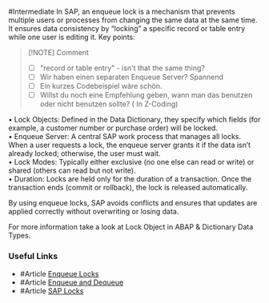 #Intermediate 
In SAP, an enqueue lock is a mechanism that prevents multiple users or processes from changing the same data at the same time. It ensures data consistency by “locking” a specific record or table entry while one user is editing it. Key points:

> [!NOTE] Comment
> - [ ] "record or table entry" - isn't that the same thing?
> - [ ] Wir haben einen separaten Enqueue Server? Spannend
> - [ ] Ein kurzes Codebeispiel wäre schön.
> - [ ] Willst du noch eine Empfehlung geben, wann man das benutzen oder nicht benutzen sollte? ( In Z-Coding)


• Lock Objects: Defined in the Data Dictionary, they specify which fields (for example, a customer number or purchase order) will be locked.  
• Enqueue Server: A central SAP work process that manages all locks. When a user requests a lock, the enqueue server grants it if the data isn’t already locked; otherwise, the user must wait.  
• Lock Modes: Typically either exclusive (no one else can read or write) or shared (others can read but not write).  
• Duration: Locks are held only for the duration of a transaction. Once the transaction ends (commit or rollback), the lock is released automatically.

By using enqueue locks, SAP avoids conflicts and ensures that updates are applied correctly without overwriting or losing data.

For more information take a look at Lock Object in ABAP & Dictionary Data Types.
### Useful Links
- #Article [Enqueue Locks](http://help.sap.com/doc/saphelp_nw75/7.5.5/de-DE/4a/70480d281e72dde10000000a42189b/content.htm?no_cache=true)
- #Article [Enqueue and Dequeue](https://help.sap.com/docs/SAP_NETWEAVER_AS_ABAP_FOR_SOH_740/76bbc1db07d74a32aa9041ad9b841185/4d3643929a27468de10000000a42189c.html?locale=en-US)
- #Article [SAP Locks](https://help.sap.com/doc/abapdocu_752_index_htm/7.52/en-us/abensap_lock.htm)

